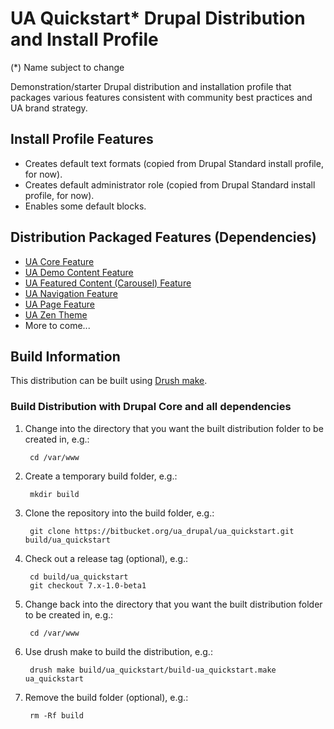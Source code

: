 UA Quickstart* Drupal Distribution and Install Profile
=============================================================
(*) Name subject to change

Demonstration/starter Drupal distribution and installation profile that packages various features consistent with community best practices and UA brand strategy.

## Install Profile Features

- Creates default text formats (copied from Drupal Standard install profile, for now).
- Creates default administrator role (copied from Drupal Standard install profile, for now).
- Enables some default blocks.

## Distribution Packaged Features (Dependencies)

- [UA Core Feature](https://bitbucket.org/ua_drupal/ua_core)
- [UA Demo Content Feature](https://bitbucket.org/ua_drupal/ua_demo)
- [UA Featured Content (Carousel) Feature](https://bitbucket.org/ua_drupal/ua_featured_content)
- [UA Navigation Feature](https://bitbucket.org/ua_drupal/ua_navigation)
- [UA Page Feature](https://bitbucket.org/ua_drupal/ua_page)
- [UA Zen Theme](https://bitbucket.org/ua_drupal/ua_zen)
- More to come...

## Build Information

This distribution can be built using [Drush make](http://docs.drush.org/en/stable/make/).

### Build Distribution with Drupal Core and all dependencies

1. Change into the directory that you want the built distribution folder to be created in, e.g.:

        cd /var/www

2. Create a temporary build folder, e.g.:

        mkdir build

3. Clone the repository into the build folder, e.g.:

        git clone https://bitbucket.org/ua_drupal/ua_quickstart.git build/ua_quickstart

4. Check out a release tag (optional), e.g.:

        cd build/ua_quickstart
        git checkout 7.x-1.0-beta1

5. Change back into the directory that you want the built distribution folder to be created in, e.g.:

        cd /var/www

6. Use drush make to build the distribution, e.g.:

        drush make build/ua_quickstart/build-ua_quickstart.make ua_quickstart

7. Remove the build folder (optional), e.g.:

        rm -Rf build
